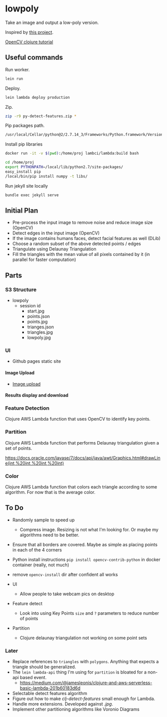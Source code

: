 # lowpoly

Take an image and output a low-poly version.

Inspired by [this project](https://github.com/ghostwriternr/lowpolify/blob/master/scripts/lowpolify.py).

[OpenCV clojure tutorial](https://docs.opencv.org/3.1.0/d7/d1e/tutorial_clojure_dev_intro.html)

## Useful commands

Run worker.

```bash
lein run
```

Deploy.

```bash
lein lambda deploy production
```

Zip.

```bash
zip -r9 py-detect-features.zip *
```

Pip packages path.

```bash
/usr/local/Cellar/python@2/2.7.14_3/Frameworks/Python.framework/Versions/2.7/lib/python2.7/site-packages
```

Install pip libraries

```bash
docker run -it -v $(pwd):/home/proj lambci/lambda:build bash

cd /home/proj
export PYTHONPATH=/local/lib/python2.7/site-packages/
easy_install pip
/local/bin/pip install numpy -t libs/
```

Run jekyll site locally

```bash
bundle exec jekyll serve
```

## Initial Plan

- Pre-process the input image to remove noise and reduce image size (OpenCV)
- Detect edges in the input image (OpenCV)
- If the image contains humans faces, detect facial features as well (DLib)
- Choose a random subset of the above detected points / edges
- Triangulate using Delaunay Triangulation
- Fill the triangles with the mean value of all pixels contained by it (in parallel for faster computation)

## Parts

### S3 Structure

- lowpoly
  - session id
    - start.jpg
    - points.json
    - points.jpg
    - trianges.json
    - triangles.jpg
    - lowpoly.jpg

### UI

- Github pages static site

#### Image Upload

- [Image upload](https://docs.aws.amazon.com/sdk-for-javascript/v2/developer-guide/s3-example-photo-album.html)

#### Results display and download

### Feature Detection

Clojure AWS Lambda function that uses OpenCV to identify key points.

### Partition

Clojure AWS Lambda function that performs Delaunay triangulation given a set of points.

https://docs.oracle.com/javase/7/docs/api/java/awt/Graphics.html#drawLine(int,%20int,%20int,%20int)

### Color

Clojure AWS Lambda function that colors each triangle according to some algorithm. For now that is the average color.

## To Do

- Randomly sample to speed up
  - Compress image. Resizing is not what I'm looking for. Or maybe my algorithms need to be better.
- Ensure that all borders are covered. Maybe as simple as placing points in each of the 4 corners

- Python install instructions `pip install opencv-contrib-python` in docker container (really, not much)
- remove `opencv-install` dir after confident all works

- UI
  - Allow people to take webcam pics on desktop
- Feature detect
  - Look into using Key Points `size` and `?` parameters to reduce number of points
- Partition
  - Clojure delaunay triangulation not working on some point sets

### Later

- Replace references to `triangles` with `polygons`. Anything that expects a triangle should be generalized.
- The `lein lambda-api` thing I'm using for `partition` is bloated for a non-api based event.
  - https://medium.com/@jamesleonis/clojure-and-aws-serverless-basic-lambda-201b60183d6d
- Selectable detect features algorithm
- Figure out how to make _clj-detect-features_ small enough for Lambda.
- Handle more extensions. Developed against _.jpg_.
- Implement other partitioning algorithms like Voronio Diagrams
